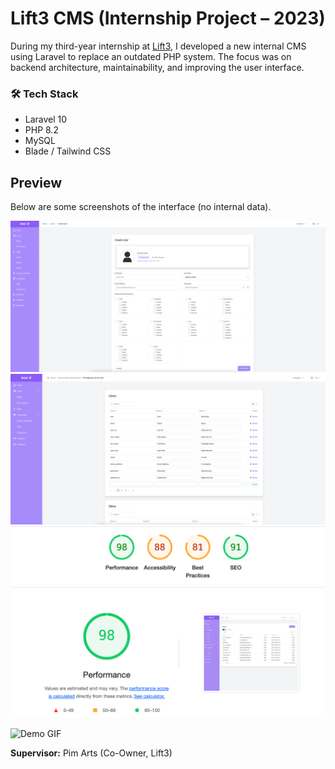 # Lift3 CMS (Internship Project – 2023)

During my third-year internship at [Lift3](https://lift3.nl), I developed a new internal CMS using Laravel
to replace an outdated PHP system. The focus was on backend architecture, maintainability,
and improving the user interface.

### 🛠️ Tech Stack
- Laravel 10  
- PHP 8.2  
- MySQL  
- Blade / Tailwind CSS
  
## Preview
Below are some screenshots of the interface (no internal data).

![Create User](docs/create-user.png)
![Logs](docs/tags.png)
![Performance](docs/accessibility.png)

![Demo GIF](docs/demo.gif)

**Supervisor:** Pim Arts (Co-Owner, Lift3)
